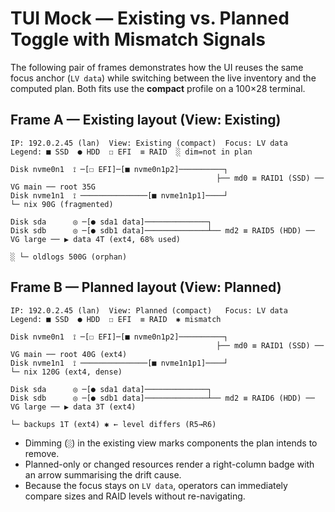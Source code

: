 # TUI Mock — Existing vs. Planned Toggle with Mismatch Signals

The following pair of frames demonstrates how the UI reuses the same focus anchor (`LV data`) while switching between the live inventory and the computed plan. Both fits use the **compact** profile on a 100×28 terminal.

## Frame A — Existing layout (View: Existing)
```
IP: 192.0.2.45 (lan)  View: Existing (compact)  Focus: LV data         Legend: ■ SSD  ● HDD  ☐ EFI  ≡ RAID  ░ dim=not in plan

Disk nvme0n1  ⟟ ─[☐ EFI]─[■ nvme0n1p2]──────────┐
                                              ├── md0 ≡ RAID1 (SSD) ── VG main ── root 35G
Disk nvme1n1  ⟟ ───────────────[■ nvme1n1p1]────┘                         └─ nix 90G (fragmented)

Disk sda      ◎ ─[● sda1 data]──────────────┐
Disk sdb      ◎ ─[● sdb1 data]──────────────┴── md2 ≡ RAID5 (HDD) ── VG large ── ▶ data 4T (ext4, 68% used)
                                                                       ░ └─ oldlogs 500G (orphan)
```

## Frame B — Planned layout (View: Planned)
```
IP: 192.0.2.45 (lan)  View: Planned (compact)   Focus: LV data         Legend: ■ SSD  ● HDD  ☐ EFI  ≡ RAID  ✱ mismatch

Disk nvme0n1  ⟟ ─[☐ EFI]─[■ nvme0n1p2]──────────┐
                                              ├── md0 ≡ RAID1 (SSD) ── VG main ── root 40G (ext4)
Disk nvme1n1  ⟟ ───────────────[■ nvme1n1p1]────┘                         └─ nix 120G (ext4, dense)

Disk sda      ◎ ─[● sda1 data]──────────────┐
Disk sdb      ◎ ─[● sdb1 data]──────────────┴── md2 ≡ RAID6 (HDD) ── VG large ── ▶ data 3T (ext4)
                                                                       └─ backups 1T (ext4) ✱ ← level differs (R5→R6)
```

* Dimming (`░`) in the existing view marks components the plan intends to remove.
* Planned-only or changed resources render a right-column badge with an arrow summarising the drift cause.
* Because the focus stays on `LV data`, operators can immediately compare sizes and RAID levels without re-navigating.

